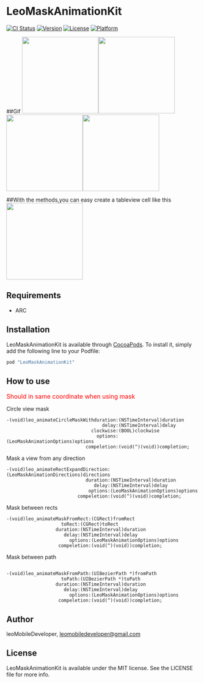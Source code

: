 # LeoMaskAnimationKit

[![CI Status](http://img.shields.io/travis/leoMobileDeveloper/LeoMaskAnimationKit.svg?style=flat)](https://travis-ci.org/leoMobileDeveloper/LeoMaskAnimationKit)
[![Version](https://img.shields.io/cocoapods/v/LeoMaskAnimationKit.svg?style=flat)](http://cocoapods.org/pods/LeoMaskAnimationKit)
[![License](https://img.shields.io/cocoapods/l/LeoMaskAnimationKit.svg?style=flat)](http://cocoapods.org/pods/LeoMaskAnimationKit)
[![Platform](https://img.shields.io/cocoapods/p/LeoMaskAnimationKit.svg?style=flat)](http://cocoapods.org/pods/LeoMaskAnimationKit)

##Gif
 <img src="https://raw.github.com/LeoMobileDeveloper/LeoMaskAnimationKit/master/ScreenShots/gif1.gif" width="200" /><img src="https://raw.github.com/LeoMobileDeveloper/LeoMaskAnimationKit/master/ScreenShots/gif2.gif" width="200" /><img src="https://raw.github.com/LeoMobileDeveloper/LeoMaskAnimationKit/master/ScreenShots/gif3.gif" width="200" /><img src="https://raw.github.com/LeoMobileDeveloper/LeoMaskAnimationKit/master/ScreenShots/gif4.gif" width="200" />

##With the methods,you can easy create a tableview cell like this
<img src="https://raw.github.com/LeoMobileDeveloper/LeoMaskAnimationKit/master/ScreenShots/gif5.gif" width="200" />

## Requirements

- ARC

## Installation

LeoMaskAnimationKit is available through [CocoaPods](http://cocoapods.org). To install
it, simply add the following line to your Podfile:

```ruby
pod "LeoMaskAnimationKit"
```
## How to use

<font color="red" size="3">Should in same coordinate when using mask</font>

Circle view mask

```
-(void)leo_animateCircleMaskWithduration:(NSTimeInterval)duration
                                   delay:(NSTimeInterval)delay
                               clockwise:(BOOL)clockwise
                                 options:(LeoMaskAnimationOptions)options
                             compeletion:(void(^)(void))completion;
```
Mask a view from any direction


```
-(void)leo_animateRectExpandDirection:(LeoMaskAnimationDirections)directions
                             duration:(NSTimeInterval)duration
                                delay:(NSTimeInterval)delay
                              options:(LeoMaskAnimationOptions)options
                          compeletion:(void(^)(void))completion;
```

Mask between rects

```
-(void)leo_animateMaskFromRect:(CGRect)fromRect
                    toRect:(CGRect)toRect
                  duration:(NSTimeInterval)duration
                     delay:(NSTimeInterval)delay
                       options:(LeoMaskAnimationOptions)options
                   compeletion:(void(^)(void))completion;
```

Mask between path

```

-(void)leo_animateMaskFromPath:(UIBezierPath *)fromPath
                    toPath:(UIBezierPath *)toPath
                  duration:(NSTimeInterval)duration
                     delay:(NSTimeInterval)delay
                       options:(LeoMaskAnimationOptions)options
                   compeletion:(void(^)(void))completion;
```


## Author

leoMobileDeveloper, leomobiledeveloper@gmail.com

## License

LeoMaskAnimationKit is available under the MIT license. See the LICENSE file for more info.
